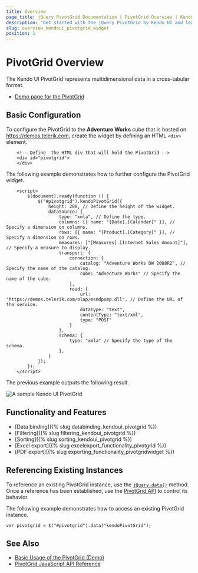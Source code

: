 ```yaml
---
title: Overview
page_title: jQuery PivotGrid Documentation | PivotGrid Overview | Kendo UI
description: "Get started with the jQuery PivotGrid by Kendo UI and learn how to create and configure the widget."
slug: overview_kendoui_pivotgrid_widget
position: 1
---
```


# PivotGrid Overview

The Kendo UI PivotGrid represents multidimensional data in a cross-tabular format.

* [Demo page for the PivotGrid](https://demos.telerik.com/kendo-ui/pivotgrid/index)

## Basic Configuration

To configure the PivotGrid to the **Adventure Works** cube that is hosted on https://demos.telerik.com, create the widget by defining an HTML `<div>` element.

		<!-- Define	 the HTML div that will hold the PivotGrid -->
		<div id="pivotgrid">
		</div>

The following example demonstrates how to further configure the PivotGrid widget.

        <script>
        	$(document).ready(function () {
            	$("#pivotgrid").kendoPivotGrid({
					height: 200, // Define the height of the widget.
					dataSource: {
						type: "xmla", // Define the type.
						columns: [{ name: "[Date].[Calendar]" }], // Specify a dimension on columns.
						rows: [{ name: "[Product].[Category]" }], // Specify a dimension on rows.
						measures: ["[Measures].[Internet Sales Amount]"], // Specify a measure to display.
						transport: {
                            connection: {
                                catalog: "Adventure Works DW 2008R2", // Specify the name of the catalog.
                                cube: "Adventure Works" // Specify the name of the cube.
                            },
                            read: {
                                url: "https://demos.telerik.com/olap/msmdpump.dll", // Define the URL of the service.
                                dataType: "text",
                                contentType: "text/xml",
                                type: "POST"
                            }
                        },
						schema: {
                            type: "xmla" // Specify the type of the schema.
                        },
					}
				});
        	});
    	</script>

The previous example outputs the following result.

![A sample Kendo UI PivotGrid](../../../images/pivotgrid.png)

## Functionality and Features

* [Data binding]({% slug databinding_kendoui_pivotgrid %})
* [Filtering]({% slug filtering_kendoui_pivotgrid %})
* [Sorting]({% slug sorting_kendoui_pivotgrid %})
* [Excel export]({% slug excelexport_functionality_pivotgrid %})
* [PDF export]({% slug exporting_functionality_pivotgridwidget %})

## Referencing Existing Instances

To reference an existing PivotGrid instance, use the [`jQuery.data()`](https://api.jquery.com/jQuery.data/) method. Once a reference has been established, use the [PivotGrid API](/api/web/pivotgrid) to control its behavior.

The following example demonstrates how to access an existing PivotGrid instance.

    var pivotgrid = $("#pivotgrid").data("kendoPivotGrid");

## See Also

* [Basic Usage of the PivotGrid (Demo)](https://demos.telerik.com/kendo-ui/pivotgrid/index)
* [PivotGrid JavaScript API Reference](/api/javascript/ui/pivotgrid)
